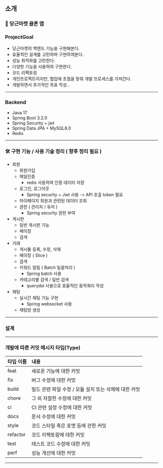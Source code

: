 ## 소개
### 🥕 당근마켓 클론 앱
### ProjectGoal
- 당근마켓의 백엔드 기능을 구현해본다.
- 효율적인 설계를 고민하며 구현하여본다.
- 성능 최적화를 고민한다.
- 다양한 기능을 사용하여 구현한다.
- 코드 리펙토링
- 개인프로젝트이지만, 협업에 초점을 맞춰 개발 프로세스를 가져간다.
- 개발하면서 추가적인 목표 작성..

---
### Backend
- Java 17
- Spring Boot 3.2.0
- Spring Security + jwt
- Spring Data JPA + MySQL8.0
- Redis

---

### 🛠 구현 기능 / 사용 기술 정리 ( 향후 정리 필요 )
- 회원
  - 회원가입
  - 메일인증
    - redis 사용하여 인증 데이터 저장
  - 로그인, 로그아웃
    - Spring security + Jwt 사용 -> API 호출 token 필요
  - 마이페이지 회원과 관련된 데이터 조회
  - 권한 ( 관리자 / 유저 )
    - Spring security 권한 부여
- 게시판
  - 일반 게시판 기능
  - 페이징
  - 검색
- 거래
  - 게시물 등록, 수정, 삭제 
  - 페이징 ( Slice )
  - 검색
  - 키워드 알림 ( Batch 일괄처리 ) 
    - Spring batch 사용
  - 카테고리별 검색 / 일반 검색
    - querydsl 사용으로 효율적인 동적쿼리 작성
- 채팅
  - 실시간 채팅 기능 구현
    - Spring websocket 사용
  - 채팅방 생성
--- 

### 설계


---

### 개발에 따른 커밋 메시지 타입(Type)

| **타입 이름** | **내용**                                      |
|:--------------|:----------------------------------------------|
| feat          | 새로운 기능에 대한 커밋                       |
| fix           | 버그 수정에 대한 커밋                         |
| build         | 빌드 관련 파일 수정 / 모듈 설치 또는 삭제에 대한 커밋 |
| chore         | 그 외 자잘한 수정에 대한 커밋                 |
| ci            | CI 관련 설정 수정에 대한 커밋                |
| docs          | 문서 수정에 대한 커밋                         |
| style         | 코드 스타일 혹은 포맷 등에 관한 커밋           |
| refactor      | 코드 리팩토링에 대한 커밋                     |
| test          | 테스트 코드 수정에 대한 커밋                  |
| perf          | 성능 개선에 대한 커밋                         |

---

 

